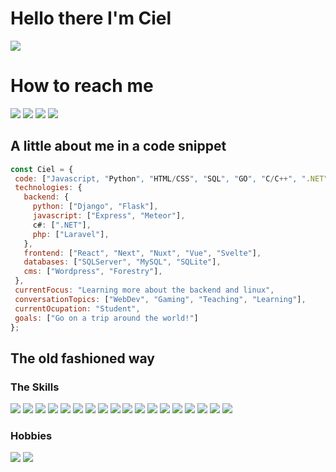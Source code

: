 # Hello there I'm Ciel
![](https://media.giphy.com/media/Nx0rz3jtxtEre/giphy.gif)
# How to reach me
[<img src="https://img.shields.io/badge/Microsoft_Outlook-0078D4?style=for-the-badge&logo=microsoft-outlook&logoColor=white" />](mailto:cielos20@hotmail.com) [<img src="https://img.shields.io/badge/Gmail-D14836?style=for-the-badge&logo=gmail&logoColor=white" />](mailto:aeonus20@gmail.com) [<img src="https://img.shields.io/badge/WhatsApp-25D366?style=for-the-badge&logo=whatsapp&logoColor=white" />](tel:93751253) [<img src="https://img.shields.io/badge/LinkedIn-0077B5?style=for-the-badge&logo=linkedin&logoColor=white" />](https://www.linkedin.com/in/rodrigo-tom%C3%A1s-15304a232/)
##  A little about me in a code snippet
 ```js
 const Ciel = {
  code: ["Javascript, "Python", "HTML/CSS", "SQL", "GO", "C/C++", ".NET", "PHP"],
  technologies: {
    backend: {
      python: ["Django", "Flask"],
      javascript: ["Express", "Meteor"],
      c#: [".NET"],
      php: ["Laravel"],
    },
    frontend: ["React", "Next", "Nuxt", "Vue", "Svelte"],
    databases: ["SQLServer", "MySQL", "SQLite"],
    cms: ["Wordpress", "Forestry"],
  },
  currentFocus: "Learning more about the backend and linux",
  conversationTopics: ["WebDev", "Gaming", "Teaching", "Learning"],
  currentOcupation: "Student",
  goals: ["Go on a trip around the world!"]
 };
 ```
 
 ## The old fashioned way
 ### The Skills
 <img src="https://img.shields.io/badge/Python-3776AB?style=for-the-badge&logo=python&logoColor=white" /> <img src="https://img.shields.io/badge/JavaScript-F7DF1E?style=for-the-badge&logo=javascript&logoColor=black" /> <img src="https://img.shields.io/badge/Node.js-43853D?style=for-the-badge&logo=node.js&logoColor=white" /> <img src="https://img.shields.io/badge/C-00599C?style=for-the-badge&logo=c&logoColor=white" /> <img src="https://img.shields.io/badge/PHP-777BB4?style=for-the-badge&logo=php&logoColor=white" /> <img src="https://img.shields.io/badge/Go-00ADD8?style=for-the-badge&logo=go&logoColor=white" /> <img src="https://img.shields.io/badge/blazor-%235C2D91.svg?style=for-the-badge&logo=blazor&logoColor=white" /> <img src="https://img.shields.io/badge/HTML5-E34F26?style=for-the-badge&logo=html5&logoColor=white" /> <img src="https://img.shields.io/badge/CSS3-1572B6?style=for-the-badge&logo=css3&logoColor=white" /> <img src=" 	https://img.shields.io/badge/React-20232A?style=for-the-badge&logo=react&logoColor=61DAFB" /> <img src="https://img.shields.io/badge/Svelte-4A4A55?style=for-the-badge&logo=svelte&logoColor=FF3E00" /> <img src="https://img.shields.io/badge/Vue.js-35495E?style=for-the-badge&logo=vue.js&logoColor=4FC08D" /> <img src="https://img.shields.io/badge/Tailwind_CSS-38B2AC?style=for-the-badge&logo=tailwind-css&logoColor=white" /> <img src="https://img.shields.io/badge/Bootstrap-563D7C?style=for-the-badge&logo=bootstrap&logoColor=white" /> <img src="https://img.shields.io/badge/Django-092E20?style=for-the-badge&logo=django&logoColor=white" /> <img src="https://img.shields.io/badge/.NET-5C2D91?style=for-the-badge&logo=.net&logoColor=white" /> <img src="https://img.shields.io/badge/Laravel-FF2D20?style=for-the-badge&logo=laravel&logoColor=white" /> <img src="https://img.shields.io/badge/Flask-000000?style=for-the-badge&logo=flask&logoColor=white" />

### Hobbies
<img src="https://img.shields.io/badge/Nintendo_Switch-E60012?style=for-the-badge&logo=nintendo-switch&logoColor=white" /> <img src="https://img.shields.io/badge/Steam-000000?style=for-the-badge&logo=steam&logoColor=white" />
